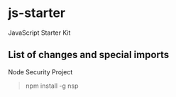 # js-starter
JavaScript Starter Kit

## List of changes and special imports

Node Security Project
> npm install -g nsp
